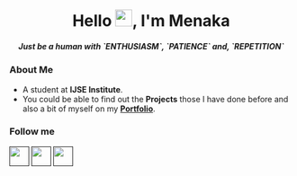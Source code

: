 <h1 align="center">Hello <img src="https://raw.githubusercontent.com/MartinHeinz/MartinHeinz/master/wave.gif" width="30px">, I'm Menaka</h1>
<h5 align="center">Just be a human with `ENTHUSIASM`, `PATIENCE` and, `REPETITION`</h5>
<h3 align="left">About Me</h5>

-  A student at **IJSE Institute**.
-  You could be able to find out the **Projects** those I have done before and also a bit of myself on my  **[ Portfolio](https://menaka0000.github.io/MyProfile/)**.

<h3 align="left">Follow me</h5>
<p align="left">
<a href = ""><img style="width: 35px" src="https://img.icons8.com/fluent/48/000000/linkedin.png"/></a>
<a href = ""><img style="width: 35px" src="https://img.icons8.com/fluent/48/000000/twitter.png"/></a>
<a href = ""><img style="width: 35px" src="https://img.icons8.com/fluent/48/000000/instagram-new.png"/></a>
</p>

